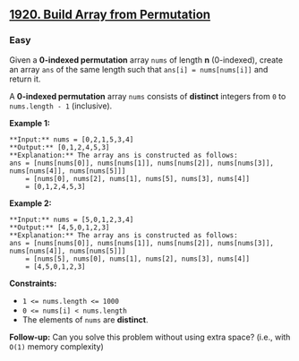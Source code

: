 ## [1920. Build Array from Permutation](https://leetcode.com/problems/build-array-from-permutation)

### Easy

Given a **0-indexed permutation** array `nums` of length **n** (0-indexed), create an array `ans` of the same length such that `ans[i] = nums[nums[i]]` and return it.

A **0-indexed permutation** array `nums` consists of **distinct** integers from `0` to `nums.length - 1` (inclusive).

 

**Example 1:**

```
**Input:** nums = [0,2,1,5,3,4]
**Output:** [0,1,2,4,5,3]
**Explanation:** The array ans is constructed as follows:
ans = [nums[nums[0]], nums[nums[1]], nums[nums[2]], nums[nums[3]], nums[nums[4]], nums[nums[5]]]
    = [nums[0], nums[2], nums[1], nums[5], nums[3], nums[4]]
    = [0,1,2,4,5,3]
```

**Example 2:**

```
**Input:** nums = [5,0,1,2,3,4]
**Output:** [4,5,0,1,2,3]
**Explanation:** The array ans is constructed as follows:
ans = [nums[nums[0]], nums[nums[1]], nums[nums[2]], nums[nums[3]], nums[nums[4]], nums[nums[5]]]
    = [nums[5], nums[0], nums[1], nums[2], nums[3], nums[4]]
    = [4,5,0,1,2,3]
```

 

**Constraints:**

- ```1 <= nums.length <= 1000```
- ```0 <= nums[i] < nums.length```
- The elements of `nums` are **distinct**.

 

**Follow-up:** Can you solve this problem without using extra space? (i.e., with `O(1)` memory complexity)